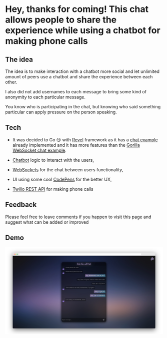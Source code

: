 # Hey, thanks for coming! This chat allows people to share the experience while using a chatbot for making phone calls

## The idea

The idea is to make interaction with a chatbot more social and let unlimited amount of peers use a chatbot and share the experience between each other.

I also did not add usernames to each message to bring some kind of anonymity to each particular message.

You know who is participating in the chat, but knowing who said something particular can apply pressure on the person speaking.

## Tech

 - It was decided to Go :smirk: with [Revel](https://github.com/revel/revel) framework as it has a [chat example](https://github.com/revel/examples/tree/master/chat) already implemented and it has more features than the [Gorilla WebSocket chat example](https://github.com/gorilla/websocket/tree/master/examples/chat).

 - [Chatbot](https://en.wikipedia.org/wiki/Chatbot) logic to interact with the users,
 - [WebSockets](https://en.wikipedia.org/wiki/WebSocket) for the chat between users functionality,
 - UI using some cool [CodePens](https://codepen.io/) for the better UX,
 - [Twilio REST API](https://www.twilio.com/docs/usage/api) for making phone calls 


## Feedback

Please feel free to leave comments if you happen to visit this page and suggest what can be added or improved

## Demo

![](https://github.com/Dysar/revelChat/blob/master/public/images/screely-1553024086978.jpg)
